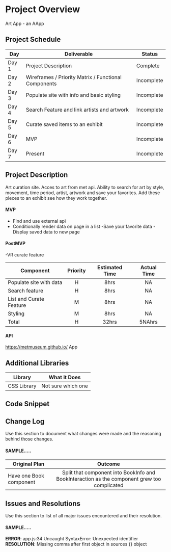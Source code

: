 # Project Overview
Art App - an AApp

## Project Schedule

|  Day | Deliverable | Status
|---|---| ---|
|Day 1| Project Description | Complete
|Day 2| Wireframes / Priority Matrix / Functional Components | Incomplete
|Day 3| Populate site with info and basic styling | Incomplete
|Day 4| Search Feature and link artists and artwork | Incomplete
|Day 5| Curate saved items to an exhibit  | Incomplete
|Day 6| MVP | Incomplete
|Day 7| Present | Incomplete

## Project Description

Art curation site. Acces to art from met api. Ability to search for art by style, movement, time period, artist, artwork and save your favorites. Add these pieces to an
exhibit see how they work together. 

#### MVP 

- Find and use external api 
- Conditionally render data on page in a list
-Save your favorite data
-Display saved data to new page

#### PostMVP 
-VR curate feature

| Component | Priority | Estimated Time | Actual Time |
| --- | :---: |  :---: | :---: |
| Populate site with data | H | 8hrs| NA |
| Search feature | H | 8hrs| NA |
| List and Curate Feature | M | 8hrs | NA|
| Styling| M | 8hrs | NA|
| Total | H | 32hrs| 5NAhrs | 

#### API
https://metmuseum.github.io/
App
## Additional Libraries
 
| Library | What it Does | 
| --- | :---: |  
| CSS Library | Not sure which one| 










## Code Snippet
## Change Log
 Use this section to document what changes were made and the reasoning behind those changes.  
#### SAMPLE.....
| Original Plan | Outcome | 
| --- | :---: |  
| Have one Book component | Split that component into BookInfo and BookInteraction as the component grew too complicated | 

## Issues and Resolutions
 Use this section to list of all major issues encountered and their resolution.

#### SAMPLE.....
**ERROR**: app.js:34 Uncaught SyntaxError: Unexpected identifier                                
**RESOLUTION**: Missing comma after first object in sources {} object
